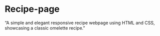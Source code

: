 # Recipe-page
“A simple and elegant responsive recipe webpage using HTML and CSS, showcasing a classic omelette recipe.”
